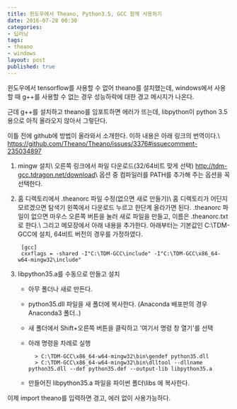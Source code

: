```yaml
---
title: 윈도우에서 Theano, Python3.5, GCC 함께 사용하기
date: 2016-07-28 00:30
categories:
- 딥러닝
tags:
- theano
- windows
layout: post
published: true
---
```


윈도우에서 tensorflow를 사용할 수 없어 theano를 설치했는데, windows에서 사용할 때 g++를 사용할 수 없는 경우 성능하락에 대한 경고 메시지가 나온다.

근데 g++를 설치하고 theano를 임포트하면 에러가 뜨는데, libpython이 python 3.5용으로 아직 올라오지 않아서 그렇단다.

이틀 전에 github에 방법이 올라와서 소개한다. 이하 내용은 아래 링크의 번역이다.\\
<https://github.com/Theano/Theano/issues/3376#issuecomment-235034897>

1. mingw 설치\\
오른쪽 링크에서 파일 다운로드(32/64비트 맞게 선택) <http://tdm-gcc.tdragon.net/download>\\
옵션 중 컴파일러를 PATH를 추가해 주는 옵션을 꼭 선택한다.

1. 홈 디렉토리에서 .theanorc 파일 수정(없으면 새로 만들기)\\
홈 디렉토리가 어딘지 모르겠으면 탐색기 왼쪽에서 다운로드 누르고 한단계 올라가면 된다.
.theanorc 파일이 없으면 마우스 오른쪽 버튼을 눌러 새로 파일을 만들고, 이름은 .theanorc.txt 로 한다.\\
그리고 메모장에서 아래 내용을 추가한다. 아래부터는 기본값인 C:\TDM-GCC에 설치, 64비트 버전의 경우를 가정하였다.
        
        [gcc] 
        cxxflags = -shared -I"C:\TDM-GCC\include" -I"C:\TDM-GCC\x86_64-w64-mingw32\include" 

1. libpython35.a를 수동으로 만들고 설치
    * 아무 폴더나 새로 만든다.
    * python35.dll 파일을 새 폴더에 복사한다. (Anaconda 배포판의 경우 Anaconda3 폴더..)
    * 새 폴더에서 Shift+오른쪽 버튼을 클릭하고 '여기서 명령 창 열기'를 선택
    * 아래 명령을 차례로 실행

            > C:\TDM-GCC\x86_64-w64-mingw32\bin\gendef python35.dll
            > C:\TDM-GCC\x86_64-w64-mingw32\bin\dlltool --dllname python35.dll --def python35.def --output-lib libpython35.a

    * 만들어진 libpython35.a 파일을 파이썬 폴더\libs 에 복사한다.

이제 import theano를 입력하면 경고, 에러 없이 사용가능하다. 
